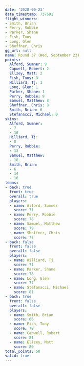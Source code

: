 ```yaml
---
date: '2020-09-23'
date_timestamp: 737691
flight_winners:
- Smith, Brian
- Perry, Robbie
- Parker, Shane
- Fish, Tony
- Long, Glen
- Shoffner, Chris
gg_url: null
name: Round 37 (Wed, September 23)
points:
  Alford, Sumner: 9
  Capwell, Robert: 2
  Ellzey, Matt: 2
  Fish, Tony: 3
  Hilliard, Tj: 1
  Long, Glen: 1
  Parker, Shane: 1
  Perry, Robbie: 9
  Samuel, Matthew: 8
  Shoffner, Chris: 8
  Smith, Brian: 6
  Stefanacci, Michael: 0
skins:
  Alford, Sumner:
  - 7
  - 10
  Hilliard, Tj:
  - 8
  Perry, Robbie:
  - 13
  Samuel, Matthew:
  - 18
  Smith, Brian:
  - 6
  - 14
  - 16
teams:
- back: true
  front: true
  overall: true
  players:
  - name: Alford, Sumner
    score: 71
  - name: Perry, Robbie
    score: 78
  - name: Samuel, Matthew
    score: 79
  - name: Shoffner, Chris
    score: 77
- back: false
  front: false
  overall: false
  players:
  - name: Hilliard, Tj
    score: 71
  - name: Parker, Shane
    score: 78
  - name: Long, Glen
    score: 77
  - name: Stefanacci, Michael
    score: 81
- back: true
  front: false
  overall: false
  players:
  - name: Smith, Brian
    score: 66
  - name: Fish, Tony
    score: 78
  - name: Capwell, Robert
    score: 81
  - name: Ellzey, Matt
    score: 80
total_points: 50
valid: true
---
```

